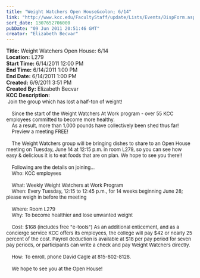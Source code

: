 ```yaml
---
title: "Weight Watchers Open House&colon; 6/14"
link: "http://www.kcc.edu/FacultyStaff/update/Lists/Events/DispForm.aspx?ID=97"
sort_date: 1307652706000
pubDate: "09 Jun 2011 20:51:46 GMT"
creator: "Elizabeth Becvar"
---
```


<div><b>Title:</b> Weight Watchers Open House: 6/14</div>
<div><b>Location:</b> L279</div>
<div><b>Start Time:</b> 6/14/2011 12:00 PM</div>
<div><b>End Time:</b> 6/14/2011 1:00 PM</div>
<div><b>End Date:</b> 6/14/2011 1:00 PM</div>
<div><b>Created:</b> 6/9/2011 3:51 PM</div>
<div><b>Created By:</b> Elizabeth Becvar</div>
<div><b>KCC Description:</b> <div class=ExternalClass5BC8844A48CA4F1BBCA1AB3A185A0294><div> <font size=2>Join the group which has lost a half-ton of weight!<br> <br>    Since the start of the Weight Watchers At Work program - over 55 KCC employees committed to become more healthy.  <br></font></div>
<div><font size=2>    As a result, more than 1,000 pounds have collectively been shed thus far! <br></font></div>
<div><font size=2>    Preview a meeting FREE!</font></div><font size=2>
<div><br>    The Weight Watchers group will be bringing dishes to share to an Open House meeting on Tuesday, June 14 at 12:15 p.m. in room L279, so you can see how easy &amp; delicious it is to eat foods that are on plan. We hope to see you there!!</div>
<div><br>    Following are the details on joining... <br></div>
<div>    Who: KCC employees </div>
<div><br>    What: Weekly Weight Watchers at Work Program <br></div>
<div>    When: Every Tuesday, 12:15 to 12:45 p.m., for 14 weeks beginning June 28; please weigh in before the meeting</div>
<div><br>    Where: Room L279 <br></div>
<div>    Why: To become healthier and lose unwanted weight </div>
<div><br>    Cost: $168 (includes free &quot;e-tools&quot;) As an additional enticement, and as a concierge service KCC offers its employees, the college will pay $42 or nearly 25 percent of the cost. Payroll deduction is available at $18 per pay period for seven pay periods, or participants can write a check and pay Weight Watchers directly.</div>
<div><br>    How: To enroll, phone David Cagle at 815-802-8128.</div>
<div><br>    We hope to see you at the Open House!</font></div></div></div>
